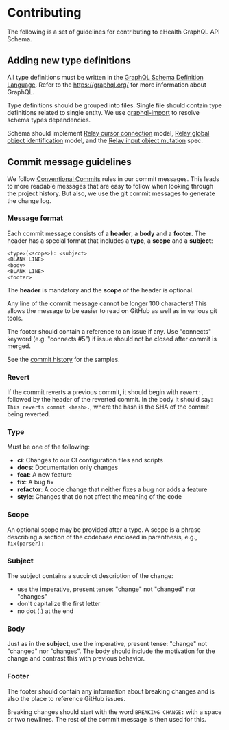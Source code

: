 # Contributing

The following is a set of guidelines for contributing to eHealth GraphQL API Schema.

## Adding new type definitions

All type definitions must be written in the [GraphQL Schema Definition Language](https://graphql.org/learn/schema/). Refer to the https://graphql.org/ for more information about GraphQL. 

Type definitions should be grouped into files. Single file should contain type definitions related to single entity.
We use [graphql-import](https://github.com/prisma/graphql-import) to resolve schema types dependencies.

Schema should implement [Relay cursor connection](https://facebook.github.io/relay/graphql/connections.htm) model,
[Relay global object identification](https://facebook.github.io/relay/graphql/objectidentification.htm) model,
and the [Relay input object mutation](https://facebook.github.io/relay/graphql/mutations.htm) spec.

## Commit message guidelines

We follow [Conventional Commits](https://conventionalcommits.org) rules in our commit messages. This leads to more
readable messages that are easy to follow when looking through the project history. But also,
we use the git commit messages to generate the change log.

### Message format

Each commit message consists of a **header**, a **body** and a **footer**. The header has a special
format that includes a **type**, a **scope** and a **subject**:

```
<type>(<scope>): <subject>
<BLANK LINE>
<body>
<BLANK LINE>
<footer>
```

The **header** is mandatory and the **scope** of the header is optional.

Any line of the commit message cannot be longer 100 characters! This allows the message to be easier
to read on GitHub as well as in various git tools.

The footer should contain a reference to an issue if any. Use "connects" keyword (e.g. "connects #5") if issue should not be closed after commit is merged.

See the [commit history](https://github.com/edenlabllc/ehealth.schema/commits) for the samples.

### Revert

If the commit reverts a previous commit, it should begin with `revert:`, followed by the header of the reverted commit. In the body it should say: `This reverts commit <hash>.`, where the hash is the SHA of the commit being reverted.

### Type

Must be one of the following:

* **ci**: Changes to our CI configuration files and scripts
* **docs**: Documentation only changes
* **feat**: A new feature
* **fix**: A bug fix
* **refactor**: A code change that neither fixes a bug nor adds a feature
* **style**: Changes that do not affect the meaning of the code

### Scope

An optional scope may be provided after a type. A scope is a phrase describing a section of the codebase enclosed in parenthesis, e.g., `fix(parser):`

### Subject

The subject contains a succinct description of the change:

* use the imperative, present tense: "change" not "changed" nor "changes"
* don't capitalize the first letter
* no dot (.) at the end

### Body

Just as in the **subject**, use the imperative, present tense: "change" not "changed" nor "changes".
The body should include the motivation for the change and contrast this with previous behavior.

### Footer

The footer should contain any information about breaking changes and is also the place to reference GitHub issues.

Breaking changes should start with the word `BREAKING CHANGE:` with a space or two newlines. The rest of the commit message is then used for this.

